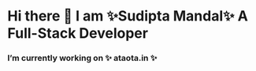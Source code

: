# Hi there 👋 I am ✨Sudipta Mandal✨ A Full-Stack Developer
### I’m currently working on ✨ ataota.in ✨
<!--
**AtaOta/AtaOta** is a ✨ _special_ ✨ repository because its `README.md` (this file) appears on your GitHub profile.

Here are some ideas to get you started:


- 🌱 I’m currently learning ...
- 👯 I’m looking to collaborate on ...
- 🤔 I’m looking for help with ...
- 💬 Ask me about ...
- 📫 How to reach me: ...
- 😄 Pronouns: ...
- ⚡ Fun fact: ...
-->
